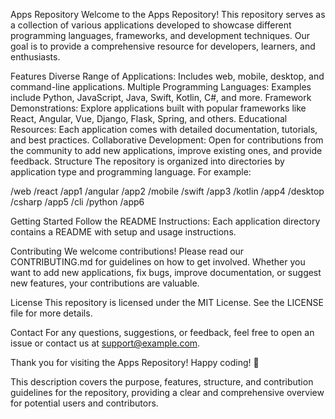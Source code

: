 Apps Repository
Welcome to the Apps Repository! This repository serves as a collection of various applications developed to showcase different programming languages, frameworks, and development techniques. Our goal is to provide a comprehensive resource for developers, learners, and enthusiasts.

Features
Diverse Range of Applications: Includes web, mobile, desktop, and command-line applications.
Multiple Programming Languages: Examples include Python, JavaScript, Java, Swift, Kotlin, C#, and more.
Framework Demonstrations: Explore applications built with popular frameworks like React, Angular, Vue, Django, Flask, Spring, and others.
Educational Resources: Each application comes with detailed documentation, tutorials, and best practices.
Collaborative Development: Open for contributions from the community to add new applications, improve existing ones, and provide feedback.
Structure
The repository is organized into directories by application type and programming language. For example:

/web
  /react
    /app1
  /angular
    /app2
/mobile
  /swift
    /app3
  /kotlin
    /app4
/desktop
  /csharp
    /app5
/cli
  /python
    /app6
    
Getting Started
Follow the README Instructions: Each application directory contains a README with setup and usage instructions.

Contributing
We welcome contributions! Please read our CONTRIBUTING.md for guidelines on how to get involved. Whether you want to add new applications, fix bugs, improve documentation, or suggest new features, your contributions are valuable.

License
This repository is licensed under the MIT License. See the LICENSE file for more details.

Contact
For any questions, suggestions, or feedback, feel free to open an issue or contact us at support@example.com.

Thank you for visiting the Apps Repository! Happy coding! 🚀

This description covers the purpose, features, structure, and contribution guidelines for the repository, providing a clear and comprehensive overview for potential users and contributors.
